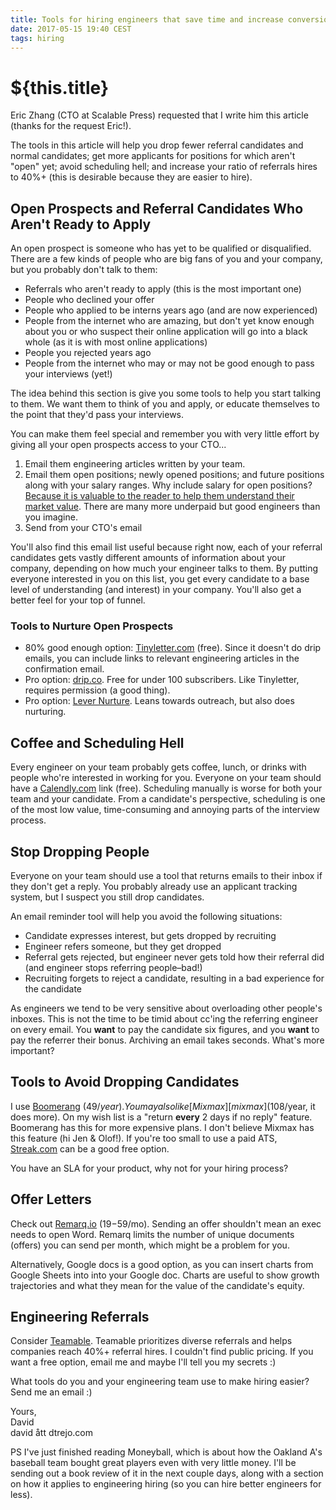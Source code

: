 ```yaml
---
title: Tools for hiring engineers that save time and increase conversion
date: 2017-05-15 19:40 CEST
tags: hiring
---
```

# ${this.title}

Eric Zhang (CTO at Scalable Press) requested that I write him this article (thanks for the request Eric!).

The tools in this article will help you drop fewer referral candidates and normal candidates; get more applicants for positions for which aren't "open" yet; avoid scheduling hell; and increase your ratio of referrals hires to 40%+ (this is desirable because they are easier to hire).

## Open Prospects and Referral Candidates Who Aren't Ready to Apply
An open prospect is someone who has yet to be qualified or disqualified. There are a few kinds of people who are big fans of you and your company, but you probably don't talk to them:

  - Referrals who aren't ready to apply (this is the most important one)
  - People who declined your offer
  - People who applied to be interns years ago (and are now experienced)
  - People from the internet who are amazing, but don't yet know enough about you or who suspect their online application will go into a black whole (as it is with most online applications)
  - People you rejected years ago
  - People from the internet who may or may not be good enough to pass your interviews (yet!)

The idea behind this section is give you some tools to help you start talking to them. We want them to think of you and apply, or educate themselves to the point that they'd pass your interviews.

You can make them feel special and remember you with very little effort by giving all your open prospects access to your CTO...

1. Email them engineering articles written by your team.
2. Email them open positions; newly opened positions; and future positions along with your salary ranges. Why include salary for open positions? [Because it is valuable to the reader to help them understand their market value](https://dtrejo.com/why-share-salary.html). There are many more underpaid but good engineers than you imagine.
3. Send from your CTO's email

You'll also find this email list useful because right now, each of your referral candidates gets vastly different amounts of information about your company, depending on how much your engineer talks to them. By putting everyone interested in you on this list, you get every candidate to a base level of understanding (and interest) in your company. You'll also get a better feel for your top of funnel.

### Tools to Nurture Open Prospects
- 80% good enough option: [Tinyletter.com](http://tinyletter.com/) (free). Since it doesn't do drip emails, you can include links to relevant engineering articles in the confirmation email.
- Pro option: [drip.co](https://www.drip.co/). Free for under 100 subscribers. Like Tinyletter, requires permission (a good thing).
- Pro option: [Lever Nurture](https://www.lever.co/nurture). Leans towards outreach, but also does nurturing.

## Coffee and Scheduling Hell
Every engineer on your team probably gets coffee, lunch, or drinks with people who're interested in working for you. Everyone on your team should have a [Calendly.com](https://calendly.com/) link (free). Scheduling manually is worse for both your team and your candidate. From a candidate's perspective, scheduling is one of the most low value, time-consuming and annoying parts of the interview process.

## Stop Dropping People
Everyone on your team should use a tool that returns emails to their inbox if they don't get a reply. You probably already use an applicant tracking system, but I suspect you still drop candidates.

An email reminder tool will help you avoid the following situations:

- Candidate expresses interest, but gets dropped by recruiting
- Engineer refers someone, but they get dropped
- Referral gets rejected, but engineer never gets told how their referral did (and engineer stops referring people–bad!)
- Recruiting forgets to reject a candidate, resulting in a bad experience for the candidate

As engineers we tend to be very sensitive about overloading other people's inboxes. This is not the time to be timid about cc'ing the referring engineer on every email. You **want** to pay the candidate six figures, and you **want** to pay the referrer their bonus. Archiving an email takes seconds. What's more important?

## Tools to Avoid Dropping Candidates
I use [Boomerang][boomerang] ($49/year). You may also like [Mixmax][mixmax] ($108/year, it does more). On my wish list is a "return **every** 2 days if no reply" feature. Boomerang has this for more expensive plans. I don't believe Mixmax has this feature (hi Jen & Olof!). If you're too small to use a paid ATS, [Streak.com](https://www.streak.com/) can be a good free option.

You have an SLA for your product, why not for your hiring process?

## Offer Letters
Check out [Remarq.io](https://www.remarq.io/) ($19-$59/mo). Sending an offer shouldn't mean an exec needs to open Word. Remarq limits the number of unique documents (offers) you can send per month, which might be a problem for you.

Alternatively, Google docs is a good option, as you can insert charts from Google Sheets into into your Google doc. Charts are useful to show growth trajectories and what they mean for the value of the candidate's equity.

## Engineering Referrals
Consider [Teamable](http://teamable.com/). Teamable prioritizes diverse referrals and helps companies reach 40%+ referral hires. I couldn't find public pricing. If you want a free option, email me and maybe I'll tell you my secrets :)

What tools do you and your engineering team use to make hiring easier? Send me an email :)

Yours,<br>
David<br>
david ått dtrejo.com

PS I've just finished reading Moneyball, which is about how the Oakland A's baseball team bought great players even with very little money. I'll be sending out a book review of it in the next couple days, along with a section on how it applies to engineering hiring (so you can hire better engineers for less).

[boomerang]: http://www.boomeranggmail.com/
[mixmax]: https://mixmax.com/
